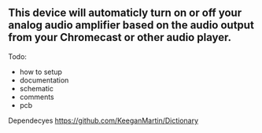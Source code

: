 ## This device will automaticly turn on or off your analog audio amplifier based on the  audio output from your Chromecast or other audio player.

Todo:
- how to setup
- documentation
- schematic
- comments
- pcb

Dependecyes
https://github.com/KeeganMartin/Dictionary